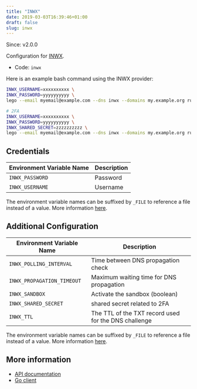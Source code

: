 ```yaml
---
title: "INWX"
date: 2019-03-03T16:39:46+01:00
draft: false
slug: inwx
---
```


<!-- THIS DOCUMENTATION IS AUTO-GENERATED. PLEASE DO NOT EDIT. -->
<!-- providers/dns/inwx/inwx.toml -->
<!-- THIS DOCUMENTATION IS AUTO-GENERATED. PLEASE DO NOT EDIT. -->

Since: v2.0.0

Configuration for [INWX](https://www.inwx.de/en).


<!--more-->

- Code: `inwx`

Here is an example bash command using the INWX provider:

```bash
INWX_USERNAME=xxxxxxxxxx \
INWX_PASSWORD=yyyyyyyyyy \
lego --email myemail@example.com --dns inwx --domains my.example.org run

# 2FA
INWX_USERNAME=xxxxxxxxxx \
INWX_PASSWORD=yyyyyyyyyy \
INWX_SHARED_SECRET=zzzzzzzzzz \
lego --email myemail@example.com --dns inwx --domains my.example.org run
```




## Credentials

| Environment Variable Name | Description |
|-----------------------|-------------|
| `INWX_PASSWORD` | Password |
| `INWX_USERNAME` | Username |

The environment variable names can be suffixed by `_FILE` to reference a file instead of a value.
More information [here](/lego/dns/#configuration-and-credentials).


## Additional Configuration

| Environment Variable Name | Description |
|--------------------------------|-------------|
| `INWX_POLLING_INTERVAL` | Time between DNS propagation check |
| `INWX_PROPAGATION_TIMEOUT` | Maximum waiting time for DNS propagation |
| `INWX_SANDBOX` | Activate the sandbox (boolean) |
| `INWX_SHARED_SECRET` | shared secret related to 2FA |
| `INWX_TTL` | The TTL of the TXT record used for the DNS challenge |

The environment variable names can be suffixed by `_FILE` to reference a file instead of a value.
More information [here](/lego/dns/#configuration-and-credentials).




## More information

- [API documentation](https://www.inwx.de/en/help/apidoc)
- [Go client](https://github.com/nrdcg/goinwx)

<!-- THIS DOCUMENTATION IS AUTO-GENERATED. PLEASE DO NOT EDIT. -->
<!-- providers/dns/inwx/inwx.toml -->
<!-- THIS DOCUMENTATION IS AUTO-GENERATED. PLEASE DO NOT EDIT. -->
